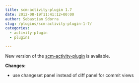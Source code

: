 ```yaml
---
title: scm-activity-plugin 1.7
date: 2012-08-19T11:41:12+00:00
author: Sebastian Sdorra
slug: /plugins/scm-activity-plugin-1-7/
categories:
  - activity-plugin
  - plugins

---
```

New version of the <a title="scm-activity-plugin" href="https://bitbucket.org/sdorra/scm-activity-plugin" target="_blank">scm-activity-plugin</a> is available.

**Changes:**

- use changeset panel instead of diff panel for commit views

